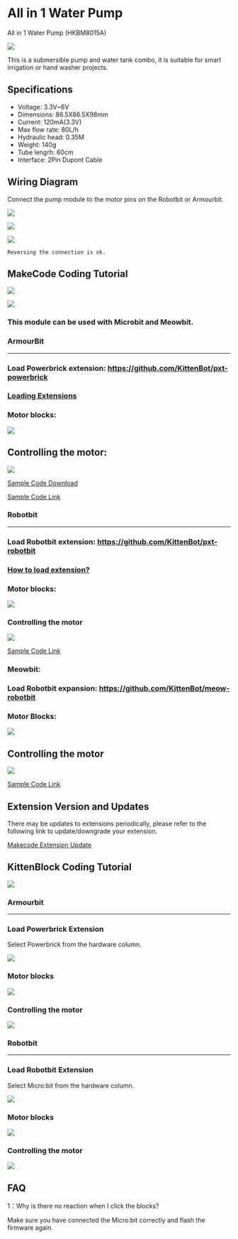 # All in 1 Water Pump

All in 1 Water Pump (HKBM8015A)

![](./PWmodules/images/image--010.png)

This is a submersible pump and water tank combo, it is suitable for smart irrigation or hand washer projects.

## Specifications

- Voltage: 3.3V~6V
- Dimensions: 86.5X86.5X98mm
- Current: 120mA(3.3V)
- Max flow rate: 80L/h
- Hydraulic head: 0.35M
- Weight: 140g
- Tube lengrh: 60cm
- Interface: 2Pin Dupont Cable

## Wiring Diagram

Connect the pump module to the motor pins on the Robotbit or Armourbit.

![](./images/fan1.jpg)

![](../motors/images/2kmotorConRB1.jpg)

![](./images/fan_wire1.png)

    Reversing the connection is ok.

## MakeCode Coding Tutorial

![](./PWmodules/images/mcbanner.png)

![](../meowbit/images/acbanner.png)

### This module can be used with Microbit and Meowbit.

### ArmourBit

---

### Load Powerbrick extension: https://github.com/KittenBot/pxt-powerbrick

### [Loading Extensions](../Makecode/powerBrickMC)

### Motor blocks:

![](../motors/images/motorblocks.png)

## Controlling the motor:

![](../motors/images/motor.png)

[Sample Code Download](https://bit.ly/PowerbrickM11_01Hex)

[Sample Code Link](https://makecode.microbit.org/_RYHivyayYL4q)

### Robotbit

---

### Load Robotbit extension: https://github.com/KittenBot/pxt-robotbit

### [How to load extension?](../Makecode/powerBrickMC)

### Motor blocks:

![](../motors/images/2kmotorblocks_rb.png)

### Controlling the motor

![](../motors/images/2kmotorcode_rb.png)

[Sample Code Link](https://makecode.microbit.org/_33HMywgx9H97q)

### Meowbit:

### Load Robotbit expansion: https://github.com/KittenBot/meow-robotbit

### Motor Blocks:

![](../motors/images/motorblocks.png)

## Controlling the motor

![](../motors/images/2kmotorcode_meow.png)

[Sample Code Link](https://makecode.com/_2z0C8v6XAC5y)

## Extension Version and Updates

There may be updates to extensions periodically, please refer to the following link to update/downgrade your extension.

[Makecode Extension Update](../../../Makecode/makecode_extensionUpdate)


## KittenBlock Coding Tutorial

![](../motors/images/kbbanner.png)


### Armourbit

---

### Load Powerbrick Extension

Select Powerbrick from the hardware column.

![](../motors/kbimages/addextension.png)

### Motor blocks

![](../motors/kbimages/kbmotorblocks.png)

### Controlling the motor

![](../motors/kbimages/kbmotor.png)

### Robotbit

---

### Load Robotbit Extension

Select Micro:bit from the hardware column.

![](../motors/images/addRB.png)

### Motor blocks

![](../motors/images/rbmotorblocks.png)

### Controlling the motor

![](../motors/images/rbmotorcode.png)

## FAQ

1：Why is there no reaction when I click the blocks?

Make sure you have connected the Micro:bit correctly and flash the firmware again.

